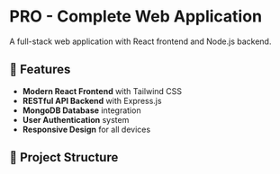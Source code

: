 # PRO - Complete Web Application

A full-stack web application with React frontend and Node.js backend.

## 🚀 Features

- **Modern React Frontend** with Tailwind CSS
- **RESTful API Backend** with Express.js
- **MongoDB Database** integration
- **User Authentication** system
- **Responsive Design** for all devices

## 📁 Project Structure
